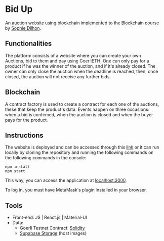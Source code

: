 # Bid Up
An auction website using blockchain implemented to the Blockchain course by [Sophie Dilhon](https://github.com/AHalic).

## Functionalities
The platform consists of a website where you can create your own Auctions, bid to them and pay using GoerliETH.
One can only pay for a product if he was the winner of the auction, and if it's already closed.
The owner can only close the auction when the deadline is reached, then, once closed, the auction will not receive any further bids.

## Blockchain
A contract factory is used to create a contract for each one of the auctions, these that keep the product's data. Events happen on three occasions: when a bid is confirmed, when the auction is closed and when the buyer pays for the product.

## Instructions
The website is deployed and can be accessed through this [link](https://auction-app-psi.vercel.app/) or it can run locally by cloning the repository and running the following commands on the following commands in the console:

```
npm install
npm start
```
This way, you can access the application at [localhost:3000](https://localhost:3000).

To log in, you must have MetaMask's plugin installed in your browser.


## Tools
- Front-end: JS | React.js | Material-UI
- Data:
    - Goerli Testnet Contract: [Solidity](https://docs.soliditylang.org/en/v0.8.17/)
    - [Supabase Storage](https://supabase.com/storage) (host images)
